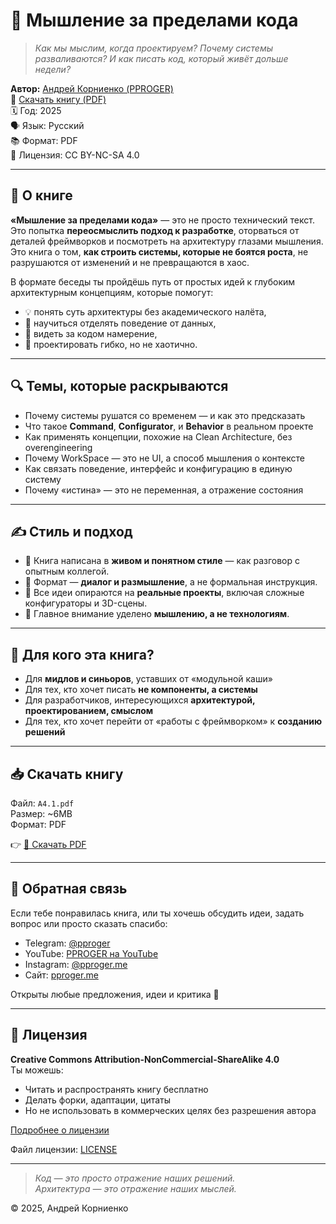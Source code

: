 # 🧠 Мышление за пределами кода

> _Как мы мыслим, когда проектируем? Почему системы разваливаются? И как писать код, который живёт дольше недели?_

**Автор:** [Андрей Корниенко (PPROGER)](https://pproger.me)  
📄 [Скачать книгу (PDF)](./thinking-code.pdf)  
🗓 Год: 2025  
🗣 Язык: Русский  
📚 Формат: PDF  
📌 Лицензия: CC BY-NC-SA 4.0  

---

## 📘 О книге

**«Мышление за пределами кода»** — это не просто технический текст. Это попытка **переосмыслить подход к разработке**, оторваться от деталей фреймворков и посмотреть на архитектуру глазами мышления.  
Это книга о том, **как строить системы, которые не боятся роста**, не разрушаются от изменений и не превращаются в хаос.

В формате беседы ты пройдёшь путь от простых идей к глубоким архитектурным концепциям, которые помогут:
- 💡 понять суть архитектуры без академического налёта,
- 🧱 научиться отделять поведение от данных,
- 🧭 видеть за кодом намерение,
- 🔧 проектировать гибко, но не хаотично.

---

## 🔍 Темы, которые раскрываются

- Почему системы рушатся со временем — и как это предсказать
- Что такое **Command**, **Configurator**, и **Behavior** в реальном проекте
- Как применять концепции, похожие на Clean Architecture, без overengineering
- Почему WorkSpace — это не UI, а способ мышления о контексте
- Как связать поведение, интерфейс и конфигурацию в единую систему
- Почему «истина» — это не переменная, а отражение состояния

---

## ✍️ Стиль и подход

- 📖 Книга написана в **живом и понятном стиле** — как разговор с опытным коллегой.
- 💬 Формат — **диалог и размышление**, а не формальная инструкция.
- 📐 Все идеи опираются на **реальные проекты**, включая сложные конфигураторы и 3D-сцены.
- 🧠 Главное внимание уделено **мышлению, а не технологиям**.

---

## 👀 Для кого эта книга?

- Для **мидлов и синьоров**, уставших от «модульной каши»
- Для тех, кто хочет писать **не компоненты, а системы**
- Для разработчиков, интересующихся **архитектурой, проектированием, смыслом**
- Для тех, кто хочет перейти от «работы с фреймворком» к **созданию решений**

---

## 📥 Скачать книгу

Файл: `А4.1.pdf`  
Размер: ~6MB  
Формат: PDF

👉 [📄 Скачать PDF](./thinking-code.pdf)

---

## 💬 Обратная связь

Если тебе понравилась книга, или ты хочешь обсудить идеи, задать вопрос или просто сказать спасибо:

- Telegram: [@pproger](https://t.me/pprogerrr)
- YouTube: [PPROGER на YouTube](https://youtube.com/@pproger)
- Instagram: [@pproger.me](https://instagram.com/p_proger)
- Сайт: [pproger.me](https://pproger.me)

Открыты любые предложения, идеи и критика 🙌

---

## 🧾 Лицензия

**Creative Commons Attribution-NonCommercial-ShareAlike 4.0**  
Ты можешь:
- Читать и распространять книгу бесплатно
- Делать форки, адаптации, цитаты
- Но не использовать в коммерческих целях без разрешения автора

[Подробнее о лицензии](https://creativecommons.org/licenses/by-nc-sa/4.0/)

Файл лицензии: [LICENSE](./LICENSE)

---

> _Код — это просто отражение наших решений.  
> Архитектура — это отражение наших мыслей._  

© 2025, Андрей Корниенко
